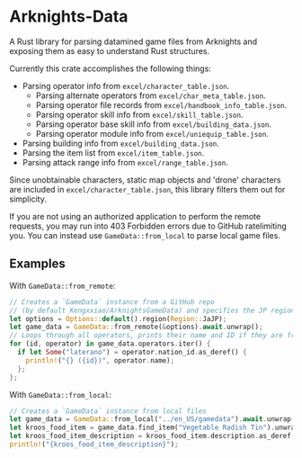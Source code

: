 # Arknights-Data

A Rust library for parsing datamined game files from Arknights and
exposing them as easy to understand Rust structures.

Currently this crate accomplishes the following things:
- Parsing operator info from `excel/character_table.json`.
  - Parsing alternate operators from `excel/char_meta_table.json`.
  - Parsing operator file records from `excel/handbook_info_table.json`.
  - Parsing operator skill info from `excel/skill_table.json`.
  - Parsing operator base skill info from `excel/building_data.json`.
  - Parsing operator module info from `excel/uniequip_table.json`.
- Parsing building info from `excel/building_data.json`.
- Parsing the item list from `excel/item_table.json`.
- Parsing attack range info from `excel/range_table.json`.

Since unobtainable characters, static map objects and 'drone' characters are included
in `excel/character_table.json`, this library filters them out for simplicity.

If you are not using an authorized application to perform the remote requests,
you may run into 403 Forbidden errors due to GitHub ratelimiting you. You can instead
use `GameData::from_local` to parse local game files.

## Examples

With `GameData::from_remote`:
```rust
// Creates a `GameData` instance from a GitHub repo
// (by default Kengxxiao/ArknightsGameData) and specifies the JP region
let options = Options::default().region(Region::JaJP);
let game_data = GameData::from_remote(&options).await.unwrap();
// Loops through all operators, prints their name and ID if they are from the nation "laterano"
for (id, operator) in game_data.operators.iter() {
  if let Some("laterano") = operator.nation_id.as_deref() {
    println!("{} ({id})", operator.name);
  };
};
```

With `GameData::from_local`:
```rust
// Creates a `GameData` instance from local files
let game_data = GameData::from_local("../en_US/gamedata").await.unwrap();
let kroos_food_item = game_data.find_item("Vegetable Radish Tin").unwrap();
let kroos_food_item_description = kroos_food_item.description.as_deref().unwrap();
println!("{kroos_food_item_description}");
```
